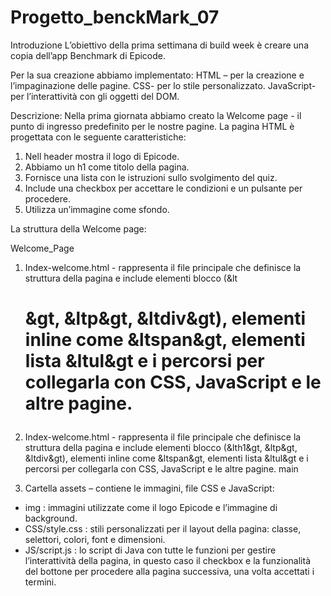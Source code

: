 # Progetto_benckMark_07

Introduzione
L’obiettivo della prima settimana di build week è creare una copia dell’app Benchmark di Epicode.

Per la sua creazione abbiamo implementato:
HTML – per la creazione e l’impaginazione delle pagine.
CSS- per lo stile personalizzato.
JavaScript-per l’interattività con gli oggetti del DOM.

Descrizione:
Nella prima giornata abbiamo creato la Welcome page - il punto di ingresso predefinito per le nostre pagine. 
La pagina HTML è progettata con le seguente caratteristiche:
1.	Nell header mostra il logo di Epicode.
2.	Abbiamo un h1 come titolo della pagina.
3.	Fornisce una lista con le istruzioni sullo svolgimento del quiz.
4.	Include una checkbox per accettare le condizioni e un pulsante per procedere.
5.	Utilizza un’immagine come sfondo.

La struttura della Welcome page:

Welcome_Page
1.	Index-welcome.html - rappresenta il file principale che definisce la struttura della pagina e include elementi blocco (&lt<h1>&gt, &ltp&gt, &ltdiv&gt), elementi inline come &ltspan&gt, elementi lista &ltul&gt e i percorsi per collegarla con CSS, JavaScript e le altre pagine.

1.	Index-welcome.html - rappresenta il file principale che definisce la struttura della pagina e include elementi blocco (&lth1&gt, &ltp&gt, &ltdiv&gt), elementi inline come &ltspan&gt, elementi lista &ltul&gt e i percorsi per collegarla con CSS, JavaScript e le altre pagine.
 main

2.	Cartella assets – contiene le immagini, file CSS e JavaScript:
-	img : immagini utilizzate come il logo Epicode e l’immagine di background.
-	CSS/style.css  : stili personalizzati per il layout della pagina: classe, selettori, colori, font e dimensioni.
-	JS/script.js : lo script di Java con tutte le funzioni per gestire l’interattività della pagina, in questo caso il checkbox e la funzionalità del bottone per procedere alla pagina successiva, una volta accettati i termini.
